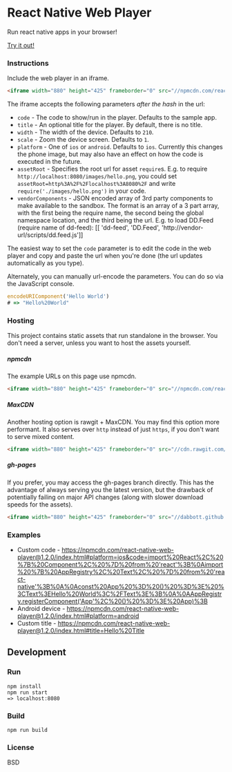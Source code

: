 # React Native Web Player
Run react native apps in your browser!

[Try it out!](https://npmcdn.com/react-native-web-player@1.2.0/index.html#title=React%20Native%20Web%20Player)

### Instructions

Include the web player in an iframe.

```html
<iframe width="880" height="425" frameborder="0" src="//npmcdn.com/react-native-web-player@1.2.0/index.html"></iframe>
```

The iframe accepts the following parameters *after the hash* in the url:

- `code` - The code to show/run in the player. Defaults to the sample app.
- `title` - An optional title for the player. By default, there is no title.
- `width` - The width of the device. Defaults to `210`.
- `scale` - Zoom the device screen. Defaults to `1`.
- `platform` - One of `ios` or `android`. Defaults to `ios`. Currently this changes the phone image, but may also have an effect on how the code is executed in the future.
- `assetRoot` - Specifies the root url for asset `require`s. E.g. to require `http://localhost:8080/images/hello.png`, you could set `assetRoot=http%3A%2F%2Flocalhost%3A8080%2F` and write `require('./images/hello.png')` in your code.
- `vendorComponents` - JSON encoded array of 3rd party components to make available to the sandbox. The format is an array of a 3 part array, with the first being the require name, the second being the global namespace location, and the third being the url. E.g. to load DD.Feed (require name of dd-feed): [[ 'dd-feed', 'DD.Feed', 'http://vendor-url/scripts/dd.feed.js']]

The easiest way to set the `code` parameter is to edit the code in the web player and copy and paste the url when you're done (the url updates automatically as you type).

Alternately, you can manually url-encode the parameters. You can do so via the JavaScript console.
```JavaScript
encodeURIComponent('Hello World')
# => "Hello%20World"
```

### Hosting

This project contains static assets that run standalone in the browser. You don't need a server, unless you want to host the assets yourself.

##### npmcdn

The example URLs on this page use npmcdn.

```html
<iframe width="880" height="425" frameborder="0" src="//npmcdn.com/react-native-web-player@1.2.0/index.html"></iframe>
```

##### MaxCDN

Another hosting option is rawgit + MaxCDN. You may find this option more performant. It also serves over `http` instead of just `https`, if you don't want to serve mixed content.

```html
<iframe width="880" height="425" frameborder="0" src="//cdn.rawgit.com/dabbott/react-native-web-player/v1.2.0/index.html"></iframe>
```

##### gh-pages

If you prefer, you may access the gh-pages branch directly. This has the advantage of always serving you the latest version, but the drawback of potentially failing on major API changes (along with slower download speeds for the assets).

```html
<iframe width="880" height="425" frameborder="0" src="//dabbott.github.io/react-native-web-player/"></iframe>
```

### Examples

- Custom code - https://npmcdn.com/react-native-web-player@1.2.0/index.html#platform=ios&code=import%20React%2C%20%7B%20Component%2C%20%7D%20from%20'react'%3B%0Aimport%20%7B%20AppRegistry%2C%20Text%2C%20%7D%20from%20'react-native'%3B%0A%0Aconst%20App%20%3D%20()%20%3D%3E%20%3CText%3EHello%20World%3C%2FText%3E%3B%0A%0AAppRegistry.registerComponent('App'%2C%20()%20%3D%3E%20App)%3B
- Android device - https://npmcdn.com/react-native-web-player@1.2.0/index.html#platform=android
- Custom title - https://npmcdn.com/react-native-web-player@1.2.0/index.html#title=Hello%20Title

## Development

### Run

```
npm install
npm run start
=> localhost:8080
```

### Build

```
npm run build
```

### License
BSD
